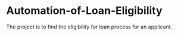 # Automation-of-Loan-Eligibility
The project is to find the eligibility for loan process for an applicant.
